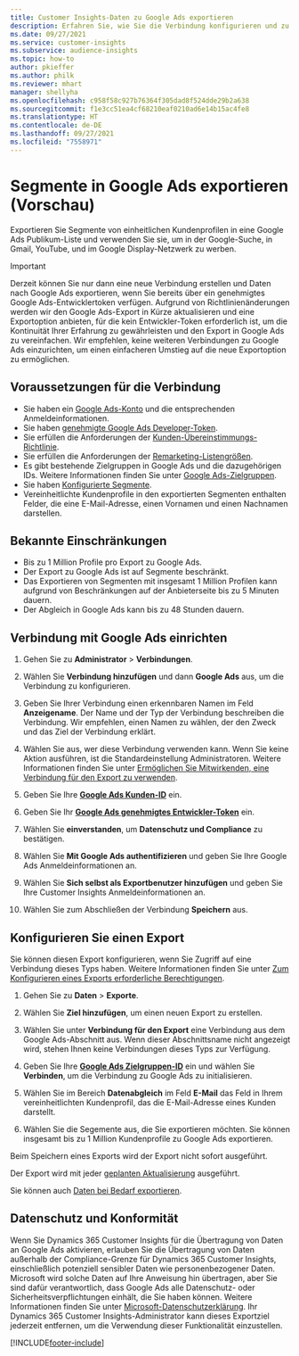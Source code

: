 ```yaml
---
title: Customer Insights-Daten zu Google Ads exportieren
description: Erfahren Sie, wie Sie die Verbindung konfigurieren und zu Google Ads exportieren.
ms.date: 09/27/2021
ms.service: customer-insights
ms.subservice: audience-insights
ms.topic: how-to
author: pkieffer
ms.author: philk
ms.reviewer: mhart
manager: shellyha
ms.openlocfilehash: c958f58c927b76364f305dad8f524dde29b2a638
ms.sourcegitcommit: f1e3cc51ea4cf68210eaf0210ad6e14b15ac4fe8
ms.translationtype: HT
ms.contentlocale: de-DE
ms.lasthandoff: 09/27/2021
ms.locfileid: "7558971"
---
```

# <a name="export-segments-to-google-ads-preview"></a>Segmente in Google Ads exportieren (Vorschau)

Exportieren Sie Segmente von einheitlichen Kundenprofilen in eine Google Ads Publikum-Liste und verwenden Sie sie, um in der Google-Suche, in Gmail, YouTube, und im Google Display-Netzwerk zu werben. 

> [!IMPORTANT]
> Derzeit können Sie nur dann eine neue Verbindung erstellen und Daten nach Google Ads exportieren, wenn Sie bereits über ein genehmigtes Google Ads-Entwicklertoken verfügen. Aufgrund von Richtlinienänderungen werden wir den Google Ads-Export in Kürze aktualisieren und eine Exportoption anbieten, für die kein Entwickler-Token erforderlich ist, um die Kontinuität Ihrer Erfahrung zu gewährleisten und den Export in Google Ads zu vereinfachen. Wir empfehlen, keine weiteren Verbindungen zu Google Ads einzurichten, um einen einfacheren Umstieg auf die neue Exportoption zu ermöglichen.

## <a name="prerequisites-for-connection"></a>Voraussetzungen für die Verbindung

-   Sie haben ein [Google Ads-Konto](https://ads.google.com/) und die entsprechenden Anmeldeinformationen.
-   Sie haben [genehmigte Google Ads Developer-Token](https://developers.google.com/google-ads/api/docs/first-call/dev-token). 
-   Sie erfüllen die Anforderungen der [Kunden-Übereinstimmungs-Richtlinie](https://support.google.com/adspolicy/answer/6299717).
-   Sie erfüllen die Anforderungen der [Remarketing-Listengrößen](https://support.google.com/google-ads/answer/7558048).
-   Es gibt bestehende Zielgruppen in Google Ads und die dazugehörigen IDs. Weitere Informationen finden Sie unter [Google Ads-Zielgruppen](https://support.google.com/google-ads/answer/7558048?hl=en#:~:text=Audience%20lists%20is%20a%20section,Display%20Network%20through%20remarketing%20campaigns.).
-   Sie haben [Konfigurierte Segmente](segments.md).
-   Vereinheitlichte Kundenprofile in den exportierten Segmenten enthalten Felder, die eine E-Mail-Adresse, einen Vornamen und einen Nachnamen darstellen.

## <a name="known-limitations"></a>Bekannte Einschränkungen

- Bis zu 1 Million Profile pro Export zu Google Ads.
- Der Export zu Google Ads ist auf Segmente beschränkt.
- Das Exportieren von Segmenten mit insgesamt 1 Million Profilen kann aufgrund von Beschränkungen auf der Anbieterseite bis zu 5 Minuten dauern. 
- Der Abgleich in Google Ads kann bis zu 48 Stunden dauern.

## <a name="set-up-connection-to-google-ads"></a>Verbindung mit Google Ads einrichten

1. Gehen Sie zu **Administrator** > **Verbindungen**.

1. Wählen Sie **Verbindung hinzufügen** und dann **Google Ads** aus, um die Verbindung zu konfigurieren.

1. Geben Sie Ihrer Verbindung einen erkennbaren Namen im Feld **Anzeigename**. Der Name und der Typ der Verbindung beschreiben die Verbindung. Wir empfehlen, einen Namen zu wählen, der den Zweck und das Ziel der Verbindung erklärt.

1. Wählen Sie aus, wer diese Verbindung verwenden kann. Wenn Sie keine Aktion ausführen, ist die Standardeinstellung Administratoren. Weitere Informationen finden Sie unter [Ermöglichen Sie Mitwirkenden, eine Verbindung für den Export zu verwenden](connections.md#allow-contributors-to-use-a-connection-for-exports).

1. Geben Sie Ihre **[Google Ads Kunden-ID](https://support.google.com/google-ads/answer/1704344)** ein.

1. Geben Sie Ihr **[Google Ads genehmigtes Entwickler-Token](https://developers.google.com/google-ads/api/docs/first-call/dev-token)** ein.

1. Wählen Sie **einverstanden**, um **Datenschutz und Compliance** zu bestätigen.

1. Wählen Sie **Mit Google Ads authentifizieren** und geben Sie Ihre Google Ads Anmeldeinformationen an.

1. Wählen Sie **Sich selbst als Exportbenutzer hinzufügen** und geben Sie Ihre Customer Insights Anmeldeinformationen an.

1. Wählen Sie zum Abschließen der Verbindung **Speichern** aus. 

## <a name="configure-an-export"></a>Konfigurieren Sie einen Export

Sie können diesen Export konfigurieren, wenn Sie Zugriff auf eine Verbindung dieses Typs haben. Weitere Informationen finden Sie unter [Zum Konfigurieren eines Exports erforderliche Berechtigungen](export-destinations.md#set-up-a-new-export).

1. Gehen Sie zu **Daten** > **Exporte**.

1. Wählen Sie **Ziel hinzufügen**, um einen neuen Export zu erstellen.

1. Wählen Sie unter **Verbindung für den Export** eine Verbindung aus dem Google Ads-Abschnitt aus. Wenn dieser Abschnittsname nicht angezeigt wird, stehen Ihnen keine Verbindungen dieses Typs zur Verfügung.

1. Geben Sie Ihre **[Google Ads Zielgruppen-ID](https://support.google.com/google-ads/answer/7558048?hl=en#:~:text=Audience%20lists%20is%20a%20section,Display%20Network%20through%20remarketing%20campaigns.)** ein und wählen Sie **Verbinden**, um die Verbindung zu Google Ads zu initialisieren.

1. Wählen Sie im Bereich **Datenabgleich** im Feld **E-Mail** das Feld in Ihrem vereinheitlichten Kundenprofil, das die E-Mail-Adresse eines Kunden darstellt.

1. Wählen Sie die Segemente aus, die Sie exportieren möchten. Sie können insgesamt bis zu 1 Million Kundenprofile zu Google Ads exportieren.

Beim Speichern eines Exports wird der Export nicht sofort ausgeführt.

Der Export wird mit jeder [geplanten Aktualisierung](system.md#schedule-tab) ausgeführt. 

Sie können auch [Daten bei Bedarf exportieren](export-destinations.md#run-exports-on-demand). 

## <a name="data-privacy-and-compliance"></a>Datenschutz und Konformität

Wenn Sie Dynamics 365 Customer Insights für die Übertragung von Daten an Google Ads aktivieren, erlauben Sie die Übertragung von Daten außerhalb der Compliance-Grenze für Dynamics 365 Customer Insights, einschließlich potenziell sensibler Daten wie personenbezogener Daten. Microsoft wird solche Daten auf Ihre Anweisung hin übertragen, aber Sie sind dafür verantwortlich, dass Google Ads alle Datenschutz- oder Sicherheitsverpflichtungen einhält, die Sie haben können. Weitere Informationen finden Sie unter [Microsoft-Datenschutzerklärung](https://go.microsoft.com/fwlink/?linkid=396732).
Ihr Dynamics 365 Customer Insights-Administrator kann dieses Exportziel jederzeit entfernen, um die Verwendung dieser Funktionalität einzustellen.


[!INCLUDE[footer-include](../includes/footer-banner.md)]
